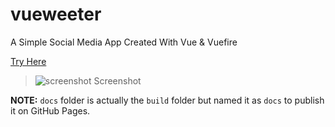 # vueweeter
A Simple Social Media App Created With Vue &amp; Vuefire

[Try Here](https://berkinakkaya.github.io/vueweeter)

> ![screenshot](https://i.imgur.com/73Uelqh.png)
> Screenshot

**NOTE:** `docs` folder is actually the `build` folder but named it as `docs` to publish it on GitHub Pages.
